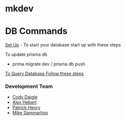 # mkdev

# DB Commands

  [Set Up](https://www.prisma.io/docs/getting-started/setup-prisma/start-from-scratch)
    - To start your database start up with these steps

  To update prisma db

- prima migrate dev / prisma db push

[To Query Database Follow these steps](https://www.prisma.io/docs/getting-started/setup-prisma/start-from-scratch/relational-databases/querying-the-database-typescript-postgresql)

### Development Team

- [Cody Daigle](https://github.com/cody-daigle)
- [Alex Hebert](https://github.com/AlexPHebert2000)
- [Patrick Henry](https://github.com/Hackman78)
- [Mike Sammartino](https://github.com/mikesamm)
